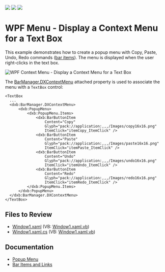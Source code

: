 <!-- default badges list -->
![](https://img.shields.io/endpoint?url=https://codecentral.devexpress.com/api/v1/VersionRange/128640704/22.2.2%2B)
[![](https://img.shields.io/badge/Open_in_DevExpress_Support_Center-FF7200?style=flat-square&logo=DevExpress&logoColor=white)](https://supportcenter.devexpress.com/ticket/details/E1675)
[![](https://img.shields.io/badge/📖_How_to_use_DevExpress_Examples-e9f6fc?style=flat-square)](https://docs.devexpress.com/GeneralInformation/403183)
<!-- default badges end -->

# WPF Menu - Display a Context Menu for a Text Box

This example demonstrates how to create a popup menu with Copy, Paste, Undo, Redo commands ([bar items](https://docs.devexpress.com/WPF/6553/controls-and-libraries/ribbon-bars-and-menu/bars/populating-bars/items-and-links)). The menu is displayed when the user right-clicks in the text box.

![WPF Context Menu - Display a Context Menu for a Text Box](https://raw.githubusercontent.com/DevExpress-Examples/how-to-create-a-context-menu-with-devexpress-bar-items-e1675/22.2.2%2B/i/wpf-context-menu-devexpress.png)

The [BarManager.DXContextMenu](https://docs.devexpress.com/WPF/DevExpress.Xpf.Bars.BarManager.DXContextMenu) attached property is used to associate the menu with a `TextBox` control:

```xaml
<TextBox
  ...
  <dxb:BarManager.DXContextMenu>
      <dxb:PopupMenu>
          <dxb:PopupMenu.Items>
              <dxb:BarButtonItem
                  Content="Copy"
                  Glyph="pack://application:,,,/Images/copy16x16.png"
                  ItemClick="itemCopy_ItemClick" />
              <dxb:BarButtonItem
                  Content="Paste"
                  Glyph="pack://application:,,,/Images/paste16x16.png"
                  ItemClick="itemPaste_ItemClick" />
              <dxb:BarButtonItem
                  Content="Undo"
                  Glyph="pack://application:,,,/Images/undo16x16.png"
                  ItemClick="itemUndo_ItemClick" />
              <dxb:BarButtonItem
                  Content="Redo"
                  Glyph="pack://application:,,,/Images/redo16x16.png"
                  ItemClick="itemRedo_ItemClick" />
          </dxb:PopupMenu.Items>
      </dxb:PopupMenu>
  </dxb:BarManager.DXContextMenu>
</TextBox>
```

## Files to Review

* [Window1.xaml](./CS/DXContextMenu_Ex/Window1.xaml) (VB: [Window1.xaml.vb](./VB/DXContextMenu_Ex/Window1.xaml.vb))
* [Window1.xaml.cs](./CS/DXContextMenu_Ex/Window1.xaml.cs) (VB: [Window1.xaml.vb](./VB/DXContextMenu_Ex/Window1.xaml.vb))

## Documentation

* [Popup Menu](https://docs.devexpress.com/WPF/DevExpress.Xpf.Bars.PopupMenu)
* [Bar Items and Links](https://docs.devexpress.com/WPF/6553/controls-and-libraries/ribbon-bars-and-menu/bars/populating-bars/items-and-links)

